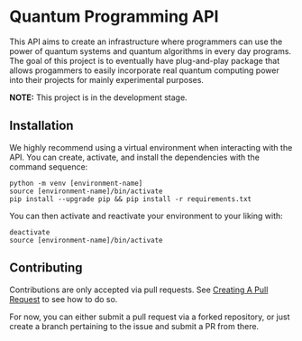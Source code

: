 # Quantum Programming API

This API aims to create an infrastructure where programmers can use the power of quantum systems and quantum algorithms in every day programs. The goal of this project is to eventually have plug-and-play package that allows progammers to easily incorporate real quantum computing power into their projects for mainly experimental purposes.

**NOTE:** This project is in the development stage.

## Installation

We highly recommend using a virtual environment when interacting with the API. You can create, activate, and install the dependencies with the command sequence:

```
python -m venv [environment-name]
source [environment-name]/bin/activate
pip install --upgrade pip && pip install -r requirements.txt
```

You can then activate and reactivate your environment to your liking with:

```
deactivate
source [environment-name]/bin/activate
```

## Contributing

Contributions are only accepted via pull requests. See [Creating A Pull Request](https://docs.github.com/en/free-pro-team@latest/github/collaborating-with-issues-and-pull-requests/creating-a-pull-request#changing-the-branch-range-and-destination-repository) to see how to do so.

For now, you can either submit a pull request via a forked repository, or just create a branch pertaining to the issue and submit a PR from there.

